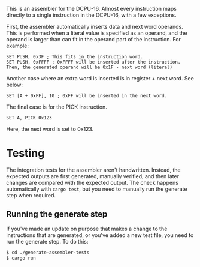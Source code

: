 This is an assembler for the DCPU-16. 
Almost every instruction maps directly to a single instruction in the DCPU-16, with a few exceptions.

First, the assembler automatically inserts data and next word operands. 
This is performed when a literal value is specified as an operand, and the operand is larger than can fit in the operand  part of the instruction. For example:

```dasm16
SET PUSH, 0x3F ; This fits in the instruction word.
SET PUSH, 0xFFFF ; 0xFFFF will be inserted after the instruction. Then, the generated operand will be 0x1F - next word (literal)
```

Another case where an extra word is inserted is in register + next word.
See below:

```dasm16
SET [A + 0xFF], 10 ; 0xFF will be inserted in the next word.
```
The final case is for the PICK instruction.

```
SET A, PICK 0x123
```
Here, the next word is set to 0x123.

# Testing
The integration tests for the assembler aren't handwritten. Instead, the expected outputs are first generated, manually verified, and then later changes are compared with the expected output. The check happens automatically with `cargo test`, but you need to manually run the generate step when required.

## Running the generate step
If you've made an update on purpose that makes a change to the instructions that are generated, or you've added a new test file, you need to run the generate step. To do this:

```bash
$ cd ./generate-assembler-tests
$ cargo run
```
